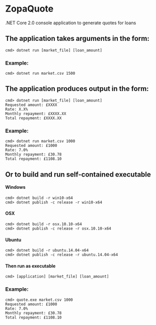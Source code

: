 # ZopaQuote
.NET Core 2.0 console application to generate quotes for loans

## The application takes arguments in the form:

    cmd> dotnet run [market_file] [loan_amount]

### Example:

    cmd> dotnet run market.csv 1500

## The application produces output in the form:

    cmd> dotnet run [market_file] [loan_amount]
    Requested amount: £XXXX
    Rate: X.X%
    Monthly repayment: £XXXX.XX
    Total repayment: £XXXX.XX

### Example:

	cmd> dotnet run market.csv 1000
	Requested amount: £1000
	Rate: 7.0%
	Monthly repayment: £30.78
	Total repayment: £1108.10


## Or to build and run self-contained executable

#### Windows
    cmd> dotnet build -r win10-x64
    cmd> dotnet publish -c release -r win10-x64
    
#### OSX
    cmd> dotnet build -r osx.10.10-x64
    cmd> dotnet publish -c release -r osx.10.10-x64

#### Ubuntu
    cmd> dotnet build -r ubuntu.14.04-x64
    cmd> dotnet publish -c release -r ubuntu.14.04-x64

#### Then run as executable

    cmd> [application] [market_file] [loan_amount]

### Example:

	cmd> quote.exe market.csv 1000
	Requested amount: £1000
	Rate: 7.0%
	Monthly repayment: £30.78
	Total repayment: £1108.10
